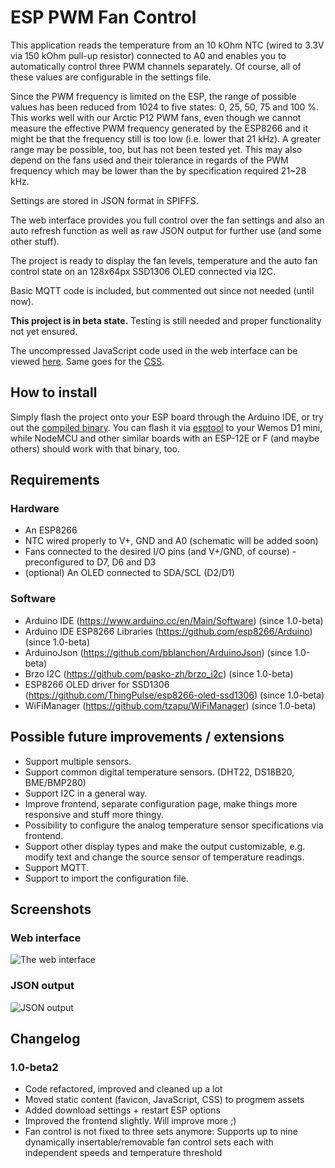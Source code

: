 # ESP PWM Fan Control
This application reads the temperature from an 10 kOhm NTC (wired to 3.3V via 150 kOhm pull-up resistor) connected to A0 and enables you to automatically control three PWM channels separately. Of course, all of these values are configurable in the settings file.

Since the PWM frequency is limited on the ESP, the range of possible values has been reduced from 1024 to five states: 0, 25, 50, 75 and 100 %. This works well with our Arctic P12 PWM fans, even though we cannot measure the effective PWM frequency generated by the ESP8266 and it might be that the frequency still is too low (i.e. lower that 21 kHz). A greater range may be possible, too, but has not been tested yet. This may also depend on the fans used and their tolerance in regards of the PWM frequency which may be lower than the by specification required 21~28 kHz.  

Settings are stored in JSON format in SPIFFS.  

The web interface provides you full control over the fan settings and also an auto refresh function as well as raw JSON output for further use (and some other stuff).

The project is ready to display the fan levels, temperature and the auto fan control state on an 128x64px SSD1306 OLED connected via I2C.

Basic MQTT code is included, but commented out since not needed (until now).

**This project is in beta state.** Testing is still needed and proper functionality not yet ensured.

The uncompressed JavaScript code used in the web interface can be viewed [here](https://github.com/faeibson/ESPPWMFanControl/blob/master/assets/main.js). Same goes for the [CSS](https://github.com/faeibson/ESPPWMFanControl/blob/master/assets/main.css).

## How to install

Simply flash the project onto your ESP board through the Arduino IDE, or try out the [compiled binary](https://github.com/faeibson/ESPPWMFanControl/releases). You can flash it via [esptool](https://github.com/espressif/esptool) to your Wemos D1 mini, while NodeMCU and other similar boards with an ESP-12E or F (and maybe others) should work with that binary, too.

## Requirements

### Hardware
- An ESP8266
- NTC wired properly to V+, GND and A0 (schematic will be added soon)
- Fans connected to the desired I/O pins (and V+/GND, of course) - preconfigured to D7, D6 and D3
- (optional) An OLED connected to SDA/SCL (D2/D1)

### Software
- Arduino IDE (https://www.arduino.cc/en/Main/Software) (since 1.0-beta)
- Arduino IDE ESP8266 Libraries (https://github.com/esp8266/Arduino) (since 1.0-beta)
- ArduinoJson (https://github.com/bblanchon/ArduinoJson) (since 1.0-beta)
- Brzo I2C (https://github.com/pasko-zh/brzo_i2c) (since 1.0-beta)
- ESP8266 OLED driver for SSD1306 (https://github.com/ThingPulse/esp8266-oled-ssd1306) (since 1.0-beta)
- WiFiManager (https://github.com/tzapu/WiFiManager) (since 1.0-beta)
<!-- - ESP8266FS Plugin (https://github.com/esp8266/arduino-esp8266fs-plugin) (since 1.0-beta2)-->

<!-- ## Work in progress
- -->

## Possible future improvements / extensions

- Support multiple sensors.
- Support common digital temperature sensors. (DHT22, DS18B20, BME/BMP280)
- Support I2C in a general way.
- Improve frontend, separate configuration page, make things more responsive and stuff more thingy.
- Possibility to configure the analog temperature sensor specifications via frontend.
- Support other display types and make the output customizable, e.g. modify text and change the source sensor of temperature readings.
- Support MQTT.
- Support to import the configuration file.

## Screenshots

### Web interface

![The web interface](https://github.com/faeibson/ESPPWMFanControl/raw/master/screenshots/web_interface_1.0beta2.png "The web interface")

### JSON output
![JSON output](https://github.com/faeibson/ESPPWMFanControl/raw/master/screenshots/json_output_1.0beta2.png "JSON output")

## Changelog

### 1.0-beta2

- Code refactored, improved and cleaned up a lot
- Moved static content (favicon, JavaScript, CSS) to progmem assets
- Added download settings + restart ESP options
- Improved the frontend slightly. Will improve more ;)
- Fan control is not fixed to three sets anymore: Supports up to nine dynamically insertable/removable fan control sets each with independent speeds and temperature threshold
